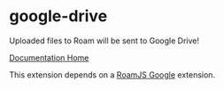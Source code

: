# google-drive
      
Uploaded files to Roam will be sent to Google Drive!

[Documentation Home](https://roamjs.com/extensions/google-drive)

This extension depends on a [RoamJS Google](https://github.com/dvargas92495/roamjs-google) extension.
